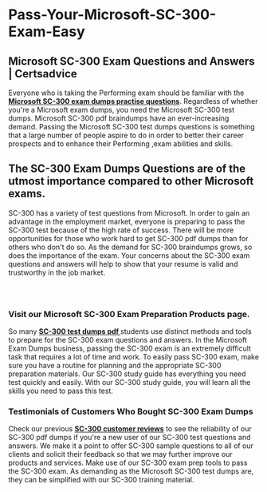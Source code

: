 # Pass-Your-Microsoft-SC-300-Exam-Easy
<h2><strong>Microsoft SC-300 Exam Questions and Answers | Certsadvice</strong></h2> <p>Everyone who is taking the Performing exam should be familiar with the <a href="http://www.certsadvice.com/microsoft/sc-300-practice-questions"><strong>Microsoft SC-300 exam dumps practise questions</strong></a>. Regardless of whether you&#39;re a Microsoft exam dumps, you need the Microsoft SC-300 test dumps. Microsoft SC-300 pdf braindumps have an ever-increasing demand. Passing the Microsoft SC-300 test dumps questions is something that a large number of people aspire to do in order to better their career prospects and to enhance their Performing ,exam abilities and skills.</p> <h2><strong>The SC-300 Exam Dumps Questions are of the utmost importance compared to other Microsoft exams.</strong></h2> <p>SC-300 has a variety of test questions from Microsoft. In order to gain an advantage in the employment market, everyone is preparing to pass the SC-300 test because of the high rate of success. There will be more opportunities for those who work hard to get SC-300 pdf dumps than for others who don&#39;t do so. As the demand for SC-300 braindumps grows, so does the importance of the exam. Your concerns about the SC-300 exam questions and answers will help to show that your resume is valid and trustworthy in the job market.</p> <p><a href="http://www.certsadvice.com/microsoft/sc-300-practice-questions" style="display: block; padding: 1em 0; text-align: center; "><img alt="" src="https://1.bp.blogspot.com/-RUOr8Wn-CRk/YUYAxC8kcHI/AAAAAAAAAnw/F7BbdI3tw8QDj5z8iX0vQAioQzKiUxduwCLcBGAsYHQ/s0/unnamed.jpg" /></a></p> <h3><strong>Visit our Microsoft SC-300 Exam Preparation Products page.</strong></h3> <p>So many <a href="http://www.certsadvice.com/microsoft/sc-300-practice-questions"><strong>SC-300 test dumps pdf </strong></a>students use distinct methods and tools to prepare for the SC-300 exam questions and answers. In the Microsoft Exam Dumps business, passing the SC-300 exam is an extremely difficult task that requires a lot of time and work. To easily pass SC-300 exam, make sure you have a routine for planning and the appropriate SC-300 preparation materials. Our SC-300 study guide has everything you need test quickly and easily. With our SC-300 study guide, you will learn all the skills you need to pass this test.</p> <h3><strong>Testimonials of Customers Who Bought SC-300 Exam Dumps</strong></h3> <p>Check our previous <a href="http://www.certsadvice.com/microsoft/sc-300-practice-questions"><strong>SC-300 customer reviews</strong></a> to see the reliability of our SC-300 pdf dumps if you&#39;re a new user of our SC-300 test questions and answers. We make it a point to offer SC-300 sample questions to all of our clients and solicit their feedback so that we may further improve our products and services. Make use of our SC-300 exam prep tools to pass the SC-300 exam. As demanding as the Microsoft SC-300 test dumps are, they can be simplified with our SC-300 training material.</p>

